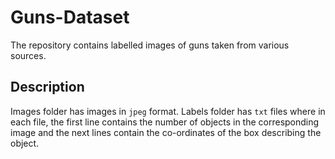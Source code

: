 # Guns-Dataset
The repository contains labelled images of guns taken from various sources.
<br>

## Description
Images folder has images in <code>jpeg</code> format. Labels folder has <code>txt</code> files where in each file, the first line contains the number of objects in the corresponding image and the next lines contain the co-ordinates of the box describing the object.
<br>
